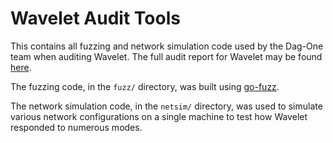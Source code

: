 # Wavelet Audit Tools

This contains all fuzzing and network simulation code used by the Dag-One team when auditing
Wavelet. The full audit report for Wavelet may be found [here](report.pdf).

The fuzzing code, in the `fuzz/` directory, was built using [go-fuzz](https://github.com/dvyukov/go-fuzz).

The network simulation code, in the `netsim/` directory, was used to simulate
various network configurations on a single machine to test how Wavelet
responded to numerous modes.